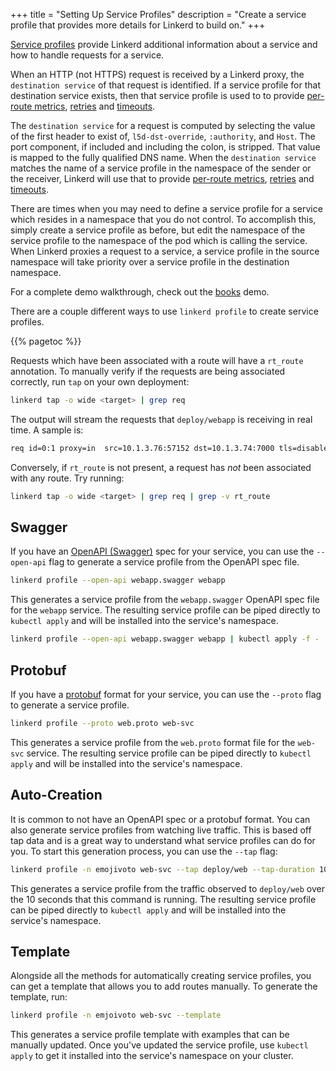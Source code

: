 +++
title = "Setting Up Service Profiles"
description = "Create a service profile that provides more details for Linkerd to build on."
+++

[Service profiles](/2/features/service-profiles/) provide Linkerd additional
information about a service and how to handle requests for a service.

When an HTTP (not HTTPS) request is received by a Linkerd proxy, the `destination service` of that request is
identified.  If a service profile for that destination service exists, then that service profile is used to
to provide [per-route metrics](/2/tasks/getting-per-route-metrics/),
[retries](/2/tasks/configuring-retries/) and
[timeouts](/2/tasks/configuring-timeouts/).

The `destination service` for a request is computed by selecting the value of the first header to exist of, `l5d-dst-override`, `:authority`, and `Host`.  The port component, if included and including the colon, is stripped.  That value is mapped to the fully qualified DNS name.  When the `destination service` matches the name of a service profile in the namespace of the sender or the receiver, 
Linkerd will use that to provide [per-route metrics](/2/tasks/getting-per-route-metrics/),
[retries](/2/tasks/configuring-retries/) and
[timeouts](/2/tasks/configuring-timeouts/). 

There are times when you may need to define a service profile for a service
which resides in a namespace that you do not control. To accomplish this,
simply create a service profile as before, but edit the namespace of the
service profile to the namespace of the pod which is calling the service. When
Linkerd proxies a request to a service, a service profile in the source
namespace will take priority over a service profile in the destination
namespace.

For a complete demo walkthrough, check out the
[books](/2/tasks/books/#service-profiles) demo.

There are a couple different ways to use `linkerd profile` to create service
profiles.

{{% pagetoc %}}

Requests which have been associated with a route will have a `rt_route`
annotation. To manually verify if the requests are being associated correctly,
run `tap` on your own deployment:

```bash
linkerd tap -o wide <target> | grep req
```

The output will stream the requests that `deploy/webapp` is receiving in real
time. A sample is:

```bash
req id=0:1 proxy=in  src=10.1.3.76:57152 dst=10.1.3.74:7000 tls=disabled :method=POST :authority=webapp.default:7000 :path=/books/2878/edit src_res=deploy/traffic src_ns=foobar dst_res=deploy/webapp dst_ns=default rt_route=POST /books/{id}/edit
```

Conversely, if `rt_route` is not present, a request has *not* been associated
with any route. Try running:

```bash
linkerd tap -o wide <target> | grep req | grep -v rt_route
```

## Swagger

If you have an [OpenAPI (Swagger)](https://swagger.io/docs/specification/about/)
spec for your service, you can use the `--open-api` flag to generate a service
profile from the OpenAPI spec file.

```bash
linkerd profile --open-api webapp.swagger webapp
```

This generates a service profile from the `webapp.swagger` OpenAPI spec file
for the `webapp` service.  The resulting service profile can be piped directly
to `kubectl apply` and will be installed into the service's namespace.

```bash
linkerd profile --open-api webapp.swagger webapp | kubectl apply -f -
```

## Protobuf

If you have a [protobuf](https://developers.google.com/protocol-buffers/) format
for your service, you can use the `--proto` flag to generate a service profile.

```bash
linkerd profile --proto web.proto web-svc
```

This generates a service profile from the `web.proto` format file for the
`web-svc` service. The resulting service profile can be piped directly to
`kubectl apply` and will be installed into the service's namespace.

## Auto-Creation

It is common to not have an OpenAPI spec or a protobuf format. You can also
generate service profiles from watching live traffic. This is based off tap data
and is a great way to understand what service profiles can do for you. To start
this generation process, you can use the `--tap` flag:

```bash
linkerd profile -n emojivoto web-svc --tap deploy/web --tap-duration 10s
```

This generates a service profile from the traffic observed to
`deploy/web` over the 10 seconds that this command is running. The resulting service
profile can be piped directly to `kubectl apply` and will be installed into the
service's namespace.

## Template

Alongside all the methods for automatically creating service profiles, you can
get a template that allows you to add routes manually. To generate the template,
run:

```bash
linkerd profile -n emjoivoto web-svc --template
```

This generates a service profile template with examples that can be manually
updated. Once you've updated the service profile, use `kubectl apply` to get it
installed into the service's namespace on your cluster.
